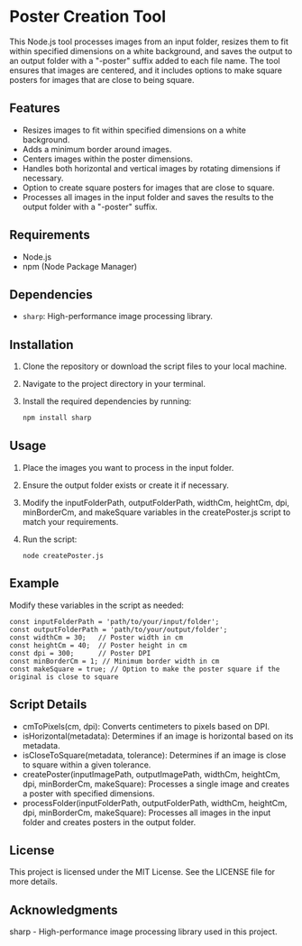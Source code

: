 # Poster Creation Tool

This Node.js tool processes images from an input folder, resizes them to fit within specified dimensions on a white background, and saves the output to an output folder with a "-poster" suffix added to each file name. The tool ensures that images are centered, and it includes options to make square posters for images that are close to being square.

## Features

- Resizes images to fit within specified dimensions on a white background.
- Adds a minimum border around images.
- Centers images within the poster dimensions.
- Handles both horizontal and vertical images by rotating dimensions if necessary.
- Option to create square posters for images that are close to square.
- Processes all images in the input folder and saves the results to the output folder with a "-poster" suffix.

## Requirements

- Node.js
- npm (Node Package Manager)

## Dependencies

- `sharp`: High-performance image processing library.

## Installation

1. Clone the repository or download the script files to your local machine.
2. Navigate to the project directory in your terminal.
3. Install the required dependencies by running:

   ```sh
   npm install sharp
   ```

## Usage

1. Place the images you want to process in the input folder.
2. Ensure the output folder exists or create it if necessary.
3. Modify the inputFolderPath, outputFolderPath, widthCm, heightCm, dpi, minBorderCm, and makeSquare variables in the createPoster.js script to match your requirements.
4. Run the script:

   ```
   node createPoster.js
   ```

## Example

Modify these variables in the script as needed:

```
const inputFolderPath = 'path/to/your/input/folder';
const outputFolderPath = 'path/to/your/output/folder';
const widthCm = 30;   // Poster width in cm
const heightCm = 40;  // Poster height in cm
const dpi = 300;      // Poster DPI
const minBorderCm = 1; // Minimum border width in cm
const makeSquare = true; // Option to make the poster square if the original is close to square
```

## Script Details

- cmToPixels(cm, dpi): Converts centimeters to pixels based on DPI.
- isHorizontal(metadata): Determines if an image is horizontal based on its metadata.
- isCloseToSquare(metadata, tolerance): Determines if an image is close to square within a given tolerance.
- createPoster(inputImagePath, outputImagePath, widthCm, heightCm, dpi, minBorderCm, makeSquare): Processes a single image and creates a poster with specified dimensions.
- processFolder(inputFolderPath, outputFolderPath, widthCm, heightCm, dpi, minBorderCm, makeSquare): Processes all images in the input folder and creates posters in the output folder.

## License

This project is licensed under the MIT License. See the LICENSE file for more details.

## Acknowledgments

sharp - High-performance image processing library used in this project.
